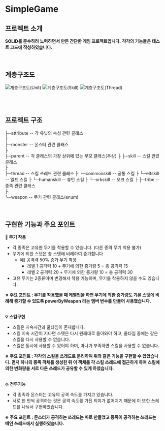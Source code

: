 
# SimpleGame


## 프로젝트 소개
**SOLID를 준수하려 노력하면서 만든 간단한 게임 프로젝트입니다.**
**각각의 기능들은 테스트 코드에 작성하였습니다.**
<br><br><br>





## 계층구조도
![계층구조도(Unit)](https://user-images.githubusercontent.com/81568304/155324407-c18a6701-7649-4687-bc9c-e6fdede7867c.JPG)
![계층구조도(Skill)](https://user-images.githubusercontent.com/81568304/155324424-00e5a035-cff0-4ba6-8180-964f70cadba4.JPG)
![계층구조도(Thread)](https://user-images.githubusercontent.com/81568304/155324438-0e33c1e4-dbe0-4f2f-a775-4fd9a66a7436.JPG)
<br><br><br><br>

## 프로젝트 구조
├─attribute        -- 각 유닛의 속성 관련 클래스  
 ├                 
 ├─monster  		  -- 몬스터 관련 클래스  
 ├  
 ├─parent         	  -- 각 클래스의 가장 상위에 있는 부모 클래스(추상)
 ├ 
 ├─skill                  -- 스킬 관련 클래스     
 ├  
 ├─thread              -- 스킬 쓰레드 관련 클래스 
 ├ └─commonskill       --  공통 스킬 
 ├ └─elfskill                 --  엘프 스킬
 ├ └─humanskill       	--  휴먼 스킬 
 ├ └─orkskill      	        --  오크 스킬
 ├
 ├─tribe            	      -- 종족 관련 클래스            
 ├  
 └─weapon          -- 무기 관련 클래스(enum)
<br><br><br>

## 구현한 기능과 주요 포인트
**:hammer: 무기 착용**
* 각 종족은 고유한 무기를 착용할 수 있습니다. (다른 종의 무기 착용 불가)
* 무기에 의한 스탯은 총 스탯에 비례하여 증가합니다
	* 예) 공격력 50% 증가 무기 착용
		* 레벨 1 공격력 10 + 무기에 의한 증가량 5 = 총 공격력 15
		* 레벨 2 공격력 20 + 무기에 의한 증가량 10 = 총 공격력 30
* 고유 무기는 2종류이며 변경해서 착용 가능하며, 무기를 착용하지 않을 수도 있습니다.

**※ 주요 포인트 : 무기를 착용했을 때 레벨업을 하면 무기에 의한 증가량도 기본 스탯에 비례해 증가할 수 있도록 powerByWeapon 라는 멤버 변수를 만들어 사용했습니다.**
<br><br>

**:bulb: 스킬구현**
* 스킬은 지속시간과 쿨타임이 존재합니다.
* 스킬 지속 시간이 지나면 스탯은 다시 원래대로 돌아와야 하고, 쿨타임 중에는 같은 스킬을 다시 사용할 수 없습니다.
* 스킬은 동시에 사용할 수 있어야 하며, 마나가 부족하면 스킬을 사용할 수 없습니다.

**※ 주요 포인트 :  각각의 스킬을 쓰레드로 분리하여 위와 같은 기능을 구현할 수 있었습니다. 먼저 하나의 종족 객체를 생성한 뒤 이 객체를 각 스킬 쓰레드에 접근하게 하여 스킬에 의한 변화량을 서로 다른 쓰레드가 공유할 수 있게 하였습니다.**
<br><br>

**:collision: 전투기능**
* 각 종족과 몬스터는 고유의 공격 속도를 가지고 있습니다.
* 서로 한 번씩 공격하는 것은 공격 속도를 가진 의미가 없어지기 때문에 이 또한 쓰레드를 나눠서 구현하였습니다.

**※ 주요 포인트 : 몬스터가 공격하는 쓰레드는 따로 만들었고 종족이  공격하는 쓰레드는 메인 쓰레드에서 실행하였습니다.**

